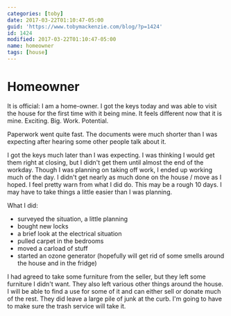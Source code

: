 ```yaml
---
categories: [toby]
date: 2017-03-22T01:10:47-05:00
guid: 'https://www.tobymackenzie.com/blog/?p=1424'
id: 1424
modified: 2017-03-22T01:10:47-05:00
name: homeowner
tags: [house]
---
```


Homeowner
=========

It is official:  I am a home-owner.<!--more-->  I got the keys today and was able to visit the house for the first time with it being mine.  It feels different now that it is mine.  Exciting.  Big.  Work.  Potential.

Paperwork went quite fast.  The documents were much shorter than I was expecting after hearing some other people talk about it.

I got the keys much later than I was expecting.  I was thinking I would get them right at closing, but I didn't get them until almost the end of the workday.  Though I was planning on taking off work, I ended up working much of the day.  I didn't get nearly as much done on the house / move as I hoped.  I feel pretty warn from what I did do.  This may be a rough 10 days.  I may have to take things a little easier than I was planning.

What I did:
- surveyed the situation, a little planning
- bought new locks
- a brief look at the electrical situation
- pulled carpet in the bedrooms
- moved a carload of stuff
- started an ozone generator (hopefully will get rid of some smells around the house and in the fridge)

I had agreed to take some furniture from the seller, but they left some furniture I didn't want.  They also left various other things around the house.  I will be able to find a use for some of it and can either sell or donate much of the rest.  They did leave a large pile of junk at the curb.  I'm going to have to make sure the trash service will take it.
